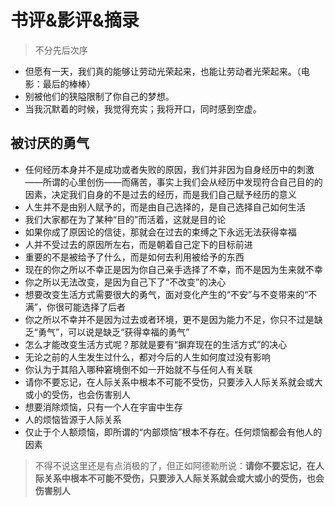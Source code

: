 # 书评&影评&摘录



> 不分先后次序



- 但愿有一天，我们真的能够让劳动光荣起来，也能让劳动者光荣起来。（电影：最后的棒棒）
- 别被他们的狭隘限制了你自己的梦想。
- 当我沉默着的时候，我觉得充实；我将开口，同时感到空虚。





## 被讨厌的勇气



- 任何经历本身并不是成功或者失败的原因，我们并非因为自身经历中的刺激——所谓的心里创伤——而痛苦，事实上我们会从经历中发现符合自己目的的因素，决定我们自身的不是过去的经历，而是我们自己赋予经历的意义
- 人生并不是由别人赋予的，而是由自己选择的，是自己选择自己如何生活
- 我们大家都在为了某种“目的”而活着，这就是目的论
- 如果你成了原因论的信徒，那就会在过去的束缚之下永远无法获得幸福
- 人并不受过去的原因所左右，而是朝着自己定下的目标前进
- 重要的不是被给予了什么，而是如何去利用被给予的东西
- 现在的你之所以不幸正是因为你自己亲手选择了不幸，而不是因为生来就不幸
- 你之所以无法改变，是因为自己下了“不改变”的决心
- 想要改变生活方式需要很大的勇气，面对变化产生的“不安”与不变带来的“不满”，你很可能选择了后者
- 你之所以不幸并不是因为过去或者环境，更不是因为能力不足，你只不过是缺乏“勇气”，可以说是缺乏“获得幸福的勇气”
- 怎么才能改变生活方式呢？那就是要有“摒弃现在的生活方式”的决心
- 无论之前的人生发生过什么，都对今后的人生如何度过没有影响
- 你认为于其陷入哪种窘境倒不如一开始就不与任何人有关联
- 请你不要忘记，在人际关系中根本不可能不受伤，只要涉入人际关系就会或大或小的受伤，也会伤害别人
- 想要消除烦恼，只有一个人在宇宙中生存
- 人的烦恼皆源于人际关系
- 仅止于个人额烦恼，即所谓的“内部烦恼”根本不存在。任何烦恼都会有他人的因素

> 不得不说这里还是有点消极的了，但正如阿德勒所说：**请你不要忘记，在人际关系中根本不可能不受伤，只要涉入人际关系就会或大或小的受伤，也会伤害别人**

